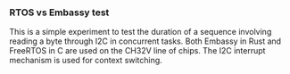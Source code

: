 ### RTOS vs Embassy test

This is a simple experiment to test the duration of a sequence involving reading a byte through I2C in concurrent tasks. Both Embassy in Rust and FreeRTOS in C are used on the CH32V line of chips. The I2C interrupt mechanism is used for context switching.
